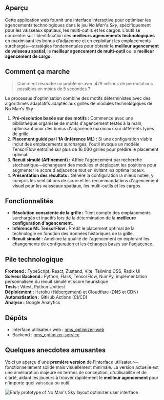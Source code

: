 ## Aperçu

Cette application web fournit une interface interactive pour optimiser les agencements technologiques dans le jeu _No Man's Sky_, spécifiquement pour les vaisseaux spatiaux, les multi-outils et les cargos. L'outil se concentre sur l'identification des **meilleurs agencements technologiques** en maximisant les bonus d'adjacence et en exploitant les emplacements surchargés—stratégies fondamentales pour obtenir le **meilleur agencement de vaisseau spatial**, le **meilleur agencement de multi-outil** ou le **meilleur agencement de cargo**.

## Comment ça marche

> Comment résoudre un problème avec 479 millions de permutations possibles en moins de 5 secondes ?

Le processus d'optimisation combine des motifs déterministes avec des algorithmes adaptatifs adaptés aux grilles de modules technologiques de No Man's Sky :

1. **Pré-résolution basée sur des motifs :** Commence avec une bibliothèque organisée de motifs d'agencement testés à la main, optimisant pour des bonus d'adjacence maximaux sur différents types de grille.
2. **Placement guidé par l'IA (Inférence ML) :** Si une configuration viable inclut des emplacements surchargés, l'outil invoque un modèle TensorFlow entraîné sur plus de 16 000 grilles pour prédire le placement optimal.
3. **Recuit simulé (Affinement) :** Affine l'agencement par recherche stochastique—échangeant des modules et déplaçant les positions pour augmenter le score d'adjacence tout en évitant les optima locaux.
4. **Présentation des résultats :** Génère la configuration la mieux notée, y compris les ventilations de score et les recommandations d'agencement visuel pour les vaisseaux spatiaux, les multi-outils et les cargos.

## Fonctionnalités

- **Résolution consciente de la grille :** Tient compte des emplacements surchargés et inactifs lors de la détermination de la **meilleure configuration d'agencement**.
- **Inférence ML TensorFlow :** Prédit le placement optimal de la technologie en fonction des données historiques de la grille.
- **Recuit simulé :** Améliore la qualité de l'agencement en explorant les changements de configuration et les échanges basés sur l'adjacence.

## Pile technologique

**Frontend :** TypeScript, React, Zustand, Vite, Tailwind CSS, Radix UI  
**Solveur Backend :** Python, Flask, TensorFlow, NumPy, implémentation personnalisée du recuit simulé et score heuristique  
**Tests :** Vitest, Python Unittest  
**Déploiement :** Heroku (Hébergement) et Cloudflare (DNS et CDN)  
**Automatisation :** GitHub Actions (CI/CD)  
**Analyse :** Google Analytics

## Dépôts

- Interface utilisateur web : [nms_optimizer-web](https://github.com/jbelew/nms_optimizer-web)
- Backend : [nms_optimizer-service](https://github.com/jbelew/nms_optimizer-service)

## Quelques anecdotes amusantes

Voici un aperçu d'une **première version** de l'interface utilisateur—fonctionnellement solide mais visuellement minimale. La version actuelle est une amélioration majeure en termes de conception, d'utilisabilité et de clarté, aidant les joueurs à trouver rapidement le **meilleur agencement** pour n'importe quel vaisseau ou outil.

![Early prototype of No Man's Sky layout optimizer user interface](/assets/img/screenshots/screenshot_v03.png)
